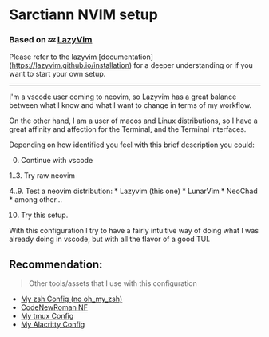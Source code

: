 # Sarctiann NVIM setup
### Based on 💤 [LazyVim](https://github.com/LazyVim/LazyVim)
Please refer to the lazyvim [documentation] (https://lazyvim.github.io/installation) for a deeper understanding or if you want to start your own setup.

---

I'm a vscode user coming to neovim, so Lazyvim has a great balance between what I know and what I want to change in terms of my workflow.

On the other hand, I am a user of macos and Linux distributions, so I have a great affinity and affection for the Terminal, and the Terminal interfaces.

Depending on how identified you feel with this brief description you could:

0. Continue with vscode

1..3. Try raw neovim

4..9. Test a neovim distribution:
    * Lazyvim (this one)
    * LunarVim
    * NeoChad
    * among other...

10. Try this setup.

With this configuration I try to have a fairly intuitive way of doing what I was already doing in vscode, but with all the flavor of a good TUI.

## Recommendation:
> Other tools/assets that I use with this configuration

* [My zsh Config (no oh_my_zsh)](https://github.com/Sarctiann/my_zsh_conf)
* [CodeNewRoman NF](https://www.nerdfonts.com/font-downloads)
* [My tmux Config](https://gist.github.com/Sarctiann/1011e0527dfef5f7ae270721e1a21080)
* [My Alacritty Config](https://github.com/Sarctiann/alacritty_config)
